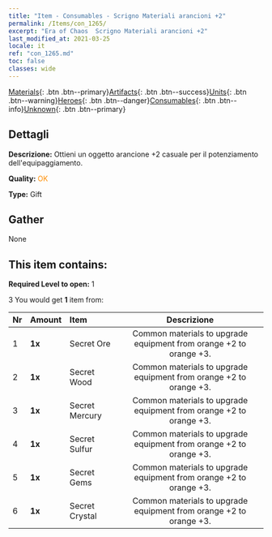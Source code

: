 ```yaml
---
title: "Item - Consumables - Scrigno Materiali arancioni +2"
permalink: /Items/con_1265/
excerpt: "Era of Chaos  Scrigno Materiali arancioni +2"
last_modified_at: 2021-03-25
locale: it
ref: "con_1265.md"
toc: false
classes: wide
---
```

 [Materials](/it/Items/){: .btn .btn--primary}[Artifacts](/it/Items/Artifacts/){: .btn .btn--success}[Units](/it/Items/Units/){: .btn .btn--warning}[Heroes](/it/Items/Heroes/){: .btn .btn--danger}[Consumables](/it/Items/Consumables/){: .btn .btn--info}[Unknown](/it/Items/Unknown/){: .btn .btn--primary}

## Dettagli
 **Descrizione:** Ottieni un oggetto arancione +2 casuale per il potenziamento dell'equipaggiamento.

 **Quality:** <span style="color: #FF8C00">OK</span>

 **Type:** Gift

## Gather

  None

## This item contains:

 **Required Level to open:** 1

 3 You would get **1** item  from:

  | Nr | Amount |     Item    | Descrizione |
  |:---|:-------|:------------|:-----------:|
  | 1 |  **1x** | Secret Ore | Common materials to upgrade equipment from orange +2 to orange +3.  | 
  | 2 |  **1x** | Secret Wood | Common materials to upgrade equipment from orange +2 to orange +3.  | 
  | 3 |  **1x** | Secret Mercury | Common materials to upgrade equipment from orange +2 to orange +3.  | 
  | 4 |  **1x** | Secret Sulfur | Common materials to upgrade equipment from orange +2 to orange +3.  | 
  | 5 |  **1x** | Secret Gems | Common materials to upgrade equipment from orange +2 to orange +3.  | 
  | 6 |  **1x** | Secret Crystal | Common materials to upgrade equipment from orange +2 to orange +3.  | 
